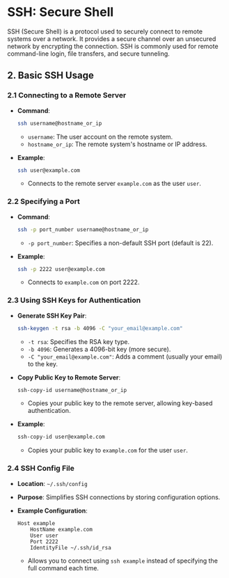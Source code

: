 # SSH: Secure Shell

SSH (Secure Shell) is a protocol used to securely connect to remote systems over a network. It provides a secure channel over an unsecured network by encrypting the connection. SSH is commonly used for remote command-line login, file transfers, and secure tunneling.

## 2. Basic SSH Usage

### 2.1 Connecting to a Remote Server

- **Command**:
  ```bash
  ssh username@hostname_or_ip
  ```
  - `username`: The user account on the remote system.
  - `hostname_or_ip`: The remote system's hostname or IP address.

- **Example**:
  ```bash
  ssh user@example.com
  ```
  - Connects to the remote server `example.com` as the user `user`.

### 2.2 Specifying a Port

- **Command**:
  ```bash
  ssh -p port_number username@hostname_or_ip
  ```
  - `-p port_number`: Specifies a non-default SSH port (default is 22).

- **Example**:
  ```bash
  ssh -p 2222 user@example.com
  ```
  - Connects to `example.com` on port 2222.

### 2.3 Using SSH Keys for Authentication

- **Generate SSH Key Pair**:
  ```bash
  ssh-keygen -t rsa -b 4096 -C "your_email@example.com"
  ```
  - `-t rsa`: Specifies the RSA key type.
  - `-b 4096`: Generates a 4096-bit key (more secure).
  - `-C "your_email@example.com"`: Adds a comment (usually your email) to the key.

- **Copy Public Key to Remote Server**:
  ```bash
  ssh-copy-id username@hostname_or_ip
  ```
  - Copies your public key to the remote server, allowing key-based authentication.

- **Example**:
  ```bash
  ssh-copy-id user@example.com
  ```
  - Copies your public key to `example.com` for the user `user`.

### 2.4 SSH Config File

- **Location**: `~/.ssh/config`
- **Purpose**: Simplifies SSH connections by storing configuration options.

- **Example Configuration**:
  ```plaintext
  Host example
      HostName example.com
      User user
      Port 2222
      IdentityFile ~/.ssh/id_rsa
  ```
  - Allows you to connect using `ssh example` instead of specifying the full command each time.
